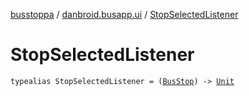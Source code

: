 [busstoppa](../index.md) / [danbroid.busapp.ui](index.md) / [StopSelectedListener](./-stop-selected-listener.md)

# StopSelectedListener

`typealias StopSelectedListener = (`[`BusStop`](../danbroid.busapp.data/-bus-stop/index.md)`) -> `[`Unit`](https://kotlinlang.org/api/latest/jvm/stdlib/kotlin/-unit/index.html)